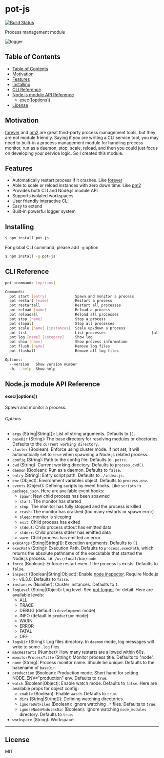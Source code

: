 # pot-js

[![Build Status](https://travis-ci.org/Cap32/pot-js.svg?branch=master)](https://travis-ci.org/Cap32/pot-js)

Process management module

![logger](./screenshot.gif)

## Table of Contents

<!-- TOC -->

* [Table of Contents](#table-of-contents)
* [Motivation](#motivation)
* [Features](#features)
* [Installing](#installing)
* [CLI Reference](#cli-reference)
* [Node.js module API Reference](#nodejs-module-api-reference)
  * [exec([options])](#execoptions)
* [License](#license)

<!-- /TOC -->

## Motivation

[forever](https://github.com/foreverjs/forever) and [pm2](https://github.com/Unitech/pm2) are great third-party process management tools, but they are not module friendly. Saying if you are writing a CLI service tool, you may need to built-in a process management module for handling process monitor, run as a daemon, stop, scale, reload, and then you could just focus on developing your service logic. So I created this module.

## Features

* Automatically restart process if it crashes. Like [forever](https://github.com/foreverjs/forever)
* Able to scale or reload instances with zero down time. Like [pm2](https://github.com/Unitech/pm2)
* Provides both CLI and Node.js module API
* Supports isolated workspaces
* User friendly interactive CLI
* Easy to extend
* Built-in powerful logger system

## Installing

```bash
$ npm install pot-js
```

For global CLI command, please add `-g` option

```bash
$ npm install -g pot-js
```

## CLI Reference

```bash
pot <command> [options]

Commands:
  pot start [entry]             Spawn and monitor a process
  pot restart [name]            Restart a process
  pot restartall                Restart all processes
  pot reload [name]             Reload a process
  pot reloadall                 Reload all processes
  pot stop [name]               Stop a process
  pot stopall                   Stop all processes
  pot scale [name] [instances]  Scale up/down a process
  pot list                      List processes                     [aliases: ls]
  pot log [name] [category]     Show log
  pot show [name]               Show process information
  pot flush [name]              Remove log files
  pot flushall                  Remove all log files

Options:
  --version   Show version number                                      [boolean]
  -h, --help  Show help                                                [boolean]
```

## Node.js module API Reference

#### exec([options])

Spawn and monitor a process.

###### Options

* `args` (String|String[]): List of string arguments. Defaults to `[]`.
* `baseDir` (String): The base directory for resolving modules or directories. Defaults to the `current working directory`.
* `cluster` (Boolean): Enforce using cluster mode. If not set, it will automatically set to `true` when spawning a Node.js related process.
* `config` (String): Path to the config file. Defaults to `.potrc`.
* `cwd` (String): Current working directory. Defaults to `process.cwd()`.
* `daemon` (Boolean): Run as a daemon. Defaults to `false`.
* `entry` (String): Entry script path. Defaults to `./index.js`.
* `env` (Object): Environment variables object. Defaults to `process.env`.
* `events` (Object): Defining scripts by event hooks. Like `scripts` in `package.json`. Here are available event hooks:
  * `spawn`: New child process has been spawned
  * `start`: The monitor has started
  * `stop`: The monitor has fully stopped and the process is killed
  * `crash`: The monitor has crashed (too many restarts or spawn error)
  * `sleep`: monitor is sleeping
  * `exit`: Child process has exited
  * `stdout`: Child process stdout has emitted data
  * `stderr`: Child process stderr has emitted data
  * `warn`: Child process has emitted an error
* `execArgs` (String|String[]): Execution arguments. Defaults to `[]`.
* `execPath` (String): Execution Path. Defaults to `process.execPath`, which returns the absolute pathname of the executable that started the Node.js process. i.e. `/usr/local/bin/node`.
* `force` (Boolean): Enforce restart even if the process is exists. Defaults to `false`.
* `inspect` (Boolean|String|Object): Enable [node inspector](https://nodejs.org/api/cli.html#cli_inspect_host_port). Require Node.js >= v6.3.0. Defaults to `false`.
* `instances` (Number): Cluster instances. Defaults to `1`.
* `logLevel` (String|Object): Log level. See [pot-logger](https://github.com/cantonjs/pot-logger) for detail. Here are available levels:
  * ALL
  * TRACE
  * DEBUG (default in `development` mode)
  * INFO (default in `production` mode)
  * WARN
  * ERROR
  * FATAL
  * OFF
* `logsDir` (String): Log files directory. In `daemon` mode, log messages will write to some `.log` files.
* `maxRestarts` (Number): How many restarts are allowed within 60s.
* `monitorProcessTitle` (String): Monitor process title. Defaults to "node".
* `name` (String): Process monitor name. Shoule be unique. Defaults to the basename of `baseDir`.
* `production` (Boolean): Production mode. Short hand for setting NODE_ENV="production" env. Defaults to `true`.
* `watch` (Boolean|Object): Enable watch mode. Defaults to `false`. Here are available props for object config:
  * `enable` (Boolean): Enable `watch`. Defaults to `true`.
  * `dirs` (String|String[]): Defining watching directories.
  * `ignoreDotFiles` (Boolean): Ignore watching `.*` files. Defaults to `true`.
  * `ignoreNodeModulesDir` (Boolean): Ignore watching `node_modules` directory. Defaults to `true`.
* `workspace` (String): Workspace.

---

## License

MIT
